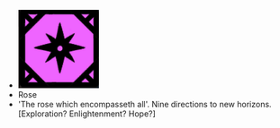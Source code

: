 - ![image.png](../assets/image_1700896889784_0.png)
- Rose
- 'The rose which encompasseth all'. Nine directions to new horizons. [Exploration? Enlightenment? Hope?]